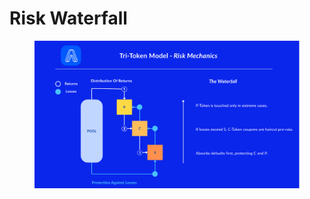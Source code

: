 # Risk Waterfall

<figure><img src="../.gitbook/assets/image.png" alt=""><figcaption></figcaption></figure>
